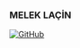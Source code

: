 ### MELEK LAÇİN 

<!--
**meleklacin/meleklacin** is a ✨ _special_ ✨ repository because its `README.md` (this file) appears on your GitHub profile.

Programming Languages 🚀



![c#](https://github.com/meleklacin/meleklacin/blob/main/img/c%23.jpg)
![html](https://github.com/meleklacin/meleklacin/blob/main/img/css.png)
![css](https://github.com/meleklacin/meleklacin/blob/main/img/html.jpg)
![java](https://github.com/meleklacin/meleklacin/blob/main/img/java.png)




Connect with me 😃

Here are some ideas to get you started:

- 🔭 I’m currently working on ...
- 🌱 I’m currently learning ...
- 👯 I’m looking to collaborate on ...
- 🤔 I’m looking for help with ...
- 💬 Ask me about ...
- 📫 How to reach me: ...
- 😄 Pronouns: ...
- ⚡ Fun fact: ...
-->
[![GitHub](https://github-readme-stats-meleklacin.vercel.app/api?username=meleklacin&show_icons=true&bg_color=30,e96443,904e95&title_color=fff&text_color=fff)](https://github.com/meleklacin)


